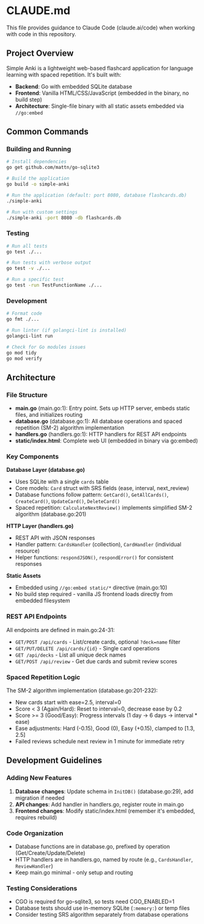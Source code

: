 # CLAUDE.md

This file provides guidance to Claude Code (claude.ai/code) when working with code in this repository.

## Project Overview

Simple Anki is a lightweight web-based flashcard application for language learning with spaced repetition. It's built with:
- **Backend**: Go with embedded SQLite database
- **Frontend**: Vanilla HTML/CSS/JavaScript (embedded in the binary, no build step)
- **Architecture**: Single-file binary with all static assets embedded via `//go:embed`

## Common Commands

### Building and Running

```bash
# Install dependencies
go get github.com/mattn/go-sqlite3

# Build the application
go build -o simple-anki

# Run the application (default: port 8080, database flashcards.db)
./simple-anki

# Run with custom settings
./simple-anki -port 8080 -db flashcards.db
```

### Testing

```bash
# Run all tests
go test ./...

# Run tests with verbose output
go test -v ./...

# Run a specific test
go test -run TestFunctionName ./...
```

### Development

```bash
# Format code
go fmt ./...

# Run linter (if golangci-lint is installed)
golangci-lint run

# Check for Go modules issues
go mod tidy
go mod verify
```

## Architecture

### File Structure

- **main.go** (main.go:1): Entry point. Sets up HTTP server, embeds static files, and initializes routing
- **database.go** (database.go:1): All database operations and spaced repetition (SM-2) algorithm implementation
- **handlers.go** (handlers.go:1): HTTP handlers for REST API endpoints
- **static/index.html**: Complete web UI (embedded in binary via go:embed)

### Key Components

**Database Layer (database.go)**
- Uses SQLite with a single `cards` table
- Core models: `Card` struct with SRS fields (ease, interval, next_review)
- Database functions follow pattern: `GetCard()`, `GetAllCards()`, `CreateCard()`, `UpdateCard()`, `DeleteCard()`
- Spaced repetition: `CalculateNextReview()` implements simplified SM-2 algorithm (database.go:201)

**HTTP Layer (handlers.go)**
- REST API with JSON responses
- Handler pattern: `CardsHandler` (collection), `CardHandler` (individual resource)
- Helper functions: `respondJSON()`, `respondError()` for consistent responses

**Static Assets**
- Embedded using `//go:embed static/*` directive (main.go:10)
- No build step required - vanilla JS frontend loads directly from embedded filesystem

### REST API Endpoints

All endpoints are defined in main.go:24-31:
- `GET/POST /api/cards` - List/create cards, optional `?deck=name` filter
- `GET/PUT/DELETE /api/cards/{id}` - Single card operations
- `GET /api/decks` - List all unique deck names
- `GET/POST /api/review` - Get due cards and submit review scores

### Spaced Repetition Logic

The SM-2 algorithm implementation (database.go:201-232):
- New cards start with ease=2.5, interval=0
- Score < 3 (Again/Hard): Reset to interval=0, decrease ease by 0.2
- Score >= 3 (Good/Easy): Progress intervals (1 day → 6 days → interval * ease)
- Ease adjustments: Hard (-0.15), Good (0), Easy (+0.15), clamped to [1.3, 2.5]
- Failed reviews schedule next review in 1 minute for immediate retry

## Development Guidelines

### Adding New Features

1. **Database changes**: Update schema in `InitDB()` (database.go:29), add migration if needed
2. **API changes**: Add handler in handlers.go, register route in main.go
3. **Frontend changes**: Modify static/index.html (remember it's embedded, requires rebuild)

### Code Organization

- Database functions are in database.go, prefixed by operation (Get/Create/Update/Delete)
- HTTP handlers are in handlers.go, named by route (e.g., `CardsHandler`, `ReviewHandler`)
- Keep main.go minimal - only setup and routing

### Testing Considerations

- CGO is required for go-sqlite3, so tests need CGO_ENABLED=1
- Database tests should use in-memory SQLite (`:memory:`) or temp files
- Consider testing SRS algorithm separately from database operations
